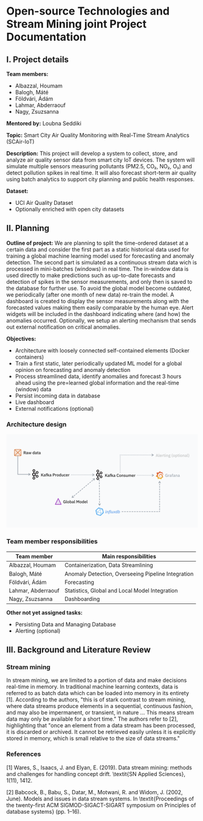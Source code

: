 # Open-source Technologies and Stream Mining joint Project Documentation

## I. Project details

**Team members:**
* Albazzal, Houmam
* Balogh, Máté
* Földvári, Ádám
* Lahmar, Abderraouf
* Nagy, Zsuzsanna

**Mentored by:**
Loubna Seddiki

**Topic:**
Smart City Air Quality Monitoring with Real-Time Stream Analytics (SCAir-IoT)

**Description:**
This project will develop a system to collect, store, and analyze air quality sensor data from smart city IoT devices. The system will simulate multiple sensors measuring pollutants (PM2.5, CO₂, NO₂, O₃) and detect pollution spikes in real time. It will also forecast short-term air quality using batch analytics to support city planning and public health responses.

**Dataset:**
* UCI Air Quality Dataset 
* Optionally enriched with open city datasets

## II. Planning

**Outline of project:**
We are planning to split the time-ordered dataset at a certain data and consider the first part as a static historical data used for training a global machine learning model used for forecasting and anomaly detection. The second part is simulated as a continuous stream data wich is processed in mini-batches (windows) in real time. The in-window data is used directly to make predictions such as up-to-date forecasts and detection of spikes in the sensor measurements, and only then is saved to the database for further use. To avoid the global model become outdated, we periodically (after one month of new data) re-train the model. A dashboard is created to display the sensor measurements along with the forecasted values making them easily comparable by the human eye. Alert widgets will be included in the dashboard indicating where (and how) the anomalies occurred. Optionally, we setup an alerting mechanism that sends out external notification on critical anomalies.

**Objectives:**
* Architecture with loosely connected self-contained elements (Docker containers)
* Train a first static, later periodically updated ML model for a global opinion on forecasting and anomaly detection
* Process streamlined data, identify anomalies and forecast 3 hours ahead using the pre=learned global information and the real-time (window) data
* Persist incoming data in database
* Live dashboard
* External notifications (optional)

### Architecture design

![](./resources/architecture_design.png)

### Team member responsibilities

| Team member        | Main responsibilities                              |
| ------------------ | -------------------------------------------------- |
| Albazzal, Houmam   | Containerization, Data Streamlining                |
| Balogh, Máté       | Anomaly Detection, Overseeing Pipeline Integration |
| Földvári, Ádám     | Forecasting                                        |
| Lahmar, Abderraouf | Statistics, Global and Local Model Integration     |
| Nagy, Zsuzsanna    | Dashboarding                                       |

**Other not yet assigned tasks:**

- Persisting Data and Managing Database
- Alerting (optional)

## III. Background and Literature Review

### Stream mining

In stream mining, we are limited to a portion of data and make decisions real-time in memory. In traditional machine learning contexts, data is referred to as batch data which can be loaded into memory in its entirety [1]. According to the authors, "this is of stark contrast to stream mining, where data streams produce elements in a sequential, continuous fashion, and may also be impermanent, or transient, in nature ... This means stream data may only be available for a short time." The authors refer to [2], highlighting that "once an element from a data stream has been processed, it is discarded or archived. It cannot be retrieved easily unless it is explicitly stored in memory, which is small relative to the size of data streams."


### References

[1]  Wares, S., Isaacs, J. and Elyan, E. (2019). Data stream mining: methods and challenges for handling concept drift. \textit{SN Applied Sciences}, 1(11), 1412.

[2]  Babcock, B., Babu, S., Datar, M., Motwani, R. and Widom, J. (2002, June). Models and issues in data stream systems. In \textit{Proceedings of the twenty-first ACM SIGMOD-SIGACT-SIGART symposium on Principles of database systems} (pp. 1–16).